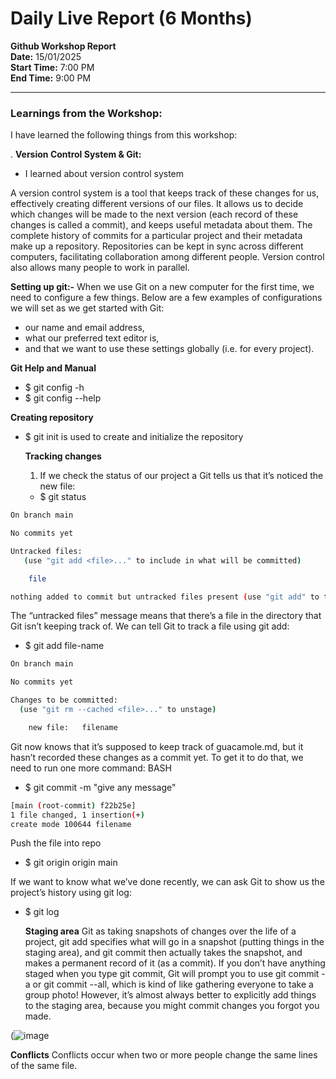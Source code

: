 # Daily Live Report (6 Months)
**Github Workshop Report**  
**Date:** 15/01/2025  
**Start Time:** 7:00 PM  
**End Time:** 9:00 PM

---

### Learnings from the Workshop:

I have learned the following things from this workshop:

. **Version Control System & Git:**
   - I learned about version control system
     
A version control system is a tool that keeps track of these changes for us, effectively creating different versions of our files. It allows us to decide which changes will be made to the next version (each record of these changes is called a commit), and keeps useful metadata about them. The complete history of commits for a particular project and their metadata make up a repository. Repositories can be kept in sync across different computers, facilitating collaboration among different people.
Version control also allows many people to work in parallel.

**Setting up git:-**
When we use Git on a new computer for the first time, we need to configure a few things. Below are a few examples of configurations we will set as we get started with Git:

   - our name and email address,
   - what our preferred text editor is,
   - and that we want to use these settings globally (i.e. for every project).


**Git Help and Manual**
- $ git config -h
- $ git config --help
 
**Creating repository**
- $ git init is used to create and initialize the repository

  **Tracking changes**
  1. If we check the status of our project a Git tells us that it’s noticed the new file:
    
  - $ git status
``` bash
On branch main

No commits yet

Untracked files:
   (use "git add <file>..." to include in what will be committed)

	file

nothing added to commit but untracked files present (use "git add" to track)
```

The “untracked files” message means that there’s a file in the directory that Git isn’t keeping track of. We can tell Git to track a file using git add:
- $ git add file-name
``` bash
On branch main

No commits yet

Changes to be committed:
  (use "git rm --cached <file>..." to unstage)

	new file:   filename
```

Git now knows that it’s supposed to keep track of guacamole.md, but it hasn’t recorded these changes as a commit yet. To get it to do that, we need to run one more command:
BASH

- $ git commit -m "give any message"
 ```bash
[main (root-commit) f22b25e] 
 1 file changed, 1 insertion(+)
 create mode 100644 filename

 ```
 Push the file into repo
- $ git origin origin main
   
If we want to know what we’ve done recently, we can ask Git to show us the project’s history using git log:


- $ git log

  **Staging area**
  Git as taking snapshots of changes over the life of a project, git add specifies what will go in a snapshot (putting things in the staging area), and git commit then actually takes the snapshot, and makes a permanent record of it (as a commit). If you don’t have anything staged when you type git commit, Git will prompt you to use git commit -a or git commit --all, which is kind of like gathering everyone to take a group photo! However, it’s almost always better to explicitly add things to the staging area, because you might commit changes you forgot you made.


 (![image](https://github.com/user-attachments/assets/639861d6-1306-49ab-aaf7-1a2f81d5fa62)


**Conflicts**
Conflicts occur when two or more people change the same lines of the same file.
